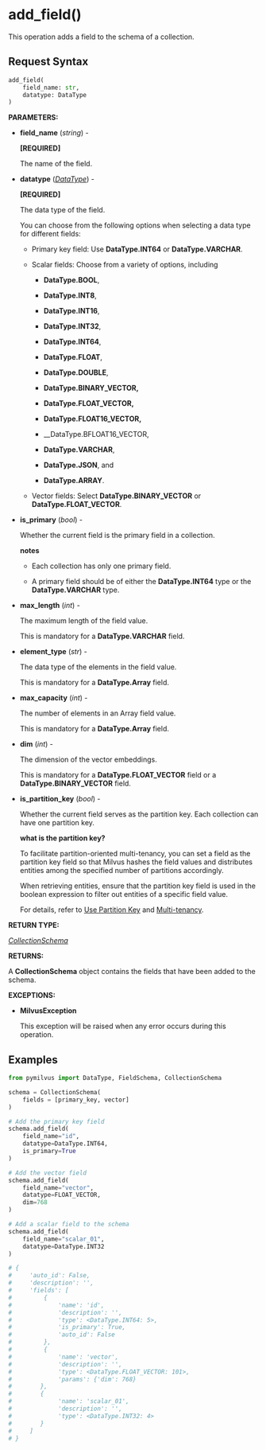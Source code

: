 
# add_field()

This operation adds a field to the schema of a collection.

## Request Syntax

```python
add_field(
    field_name: str,
    datatype: DataType
)
```

__PARAMETERS:__

- __field_name__ (_string_) - 

    __[REQUIRED]__

    The name of the field.

- __datatype__ (_[DataType](../../MilvusClient/Collections/DataType.md)_) - 

    __[REQUIRED]__

    The data type of the field.

    You can choose from the following options when selecting a data type for different fields:

    - Primary key field: Use __DataType.INT64__ or __DataType.VARCHAR__.

    - Scalar fields: Choose from a variety of options, including 

        - __DataType.BOOL__,

        - __DataType.INT8__,

        - __DataType.INT16__,

        - __DataType.INT32__,

        - __DataType.INT64__,

        - __DataType.FLOAT__,

        - __DataType.DOUBLE__,

        - __DataType.BINARY_VECTOR,__

        - __DataType.FLOAT_VECTOR,__

        - __DataType.FLOAT16_VECTOR,__

        - __DataType.BFLOAT16_VECTOR,

        - __DataType.VARCHAR__,

        - __DataType.JSON__, and

        - __DataType.ARRAY__.

    - Vector fields: Select __DataType.BINARY_VECTOR__ or __DataType.FLOAT_VECTOR__.

- __is_primary__ (_bool_) -

    Whether the current field is the primary field in a collection.

    <div class="admonition note">

    <p><b>notes</b></p>

    <ul>
    <li><p>Each collection has only one primary field.</p></li>
    <li><p>A primary field should be of either the <strong>DataType.INT64</strong> type or the <strong>DataType.VARCHAR</strong> type.</p></li>
    </ul>

    </div>

- __max_length__ (_int_) -

    The maximum length of the field value.

    This is mandatory for a __DataType.VARCHAR__ field.

- __element_type__ (_str_) -

    The data type of the elements in the field value.

    This is mandatory for a __DataType.Array__ field.

- __max_capacity__ (_int_) -

    The number of elements in an Array field value.

    This is mandatory for a __DataType.Array__ field.

- __dim__ (_int_) -

    The dimension of the vector embeddings.

    This is mandatory for a __DataType.FLOAT_VECTOR__ field or a __DataType.BINARY_VECTOR__ field.

- __is_partition_key__ (_bool_) -

    Whether the current field serves as the partition key. Each collection can have one partition key.

    <div class="admonition note">

    <p><b>what is the partition key?</b></p>

    <p>To facilitate partition-oriented multi-tenancy, you can set a field as the partition key field so that Milvus hashes the field values and distributes entities among the specified number of partitions accordingly.</p>
    <p>When retrieving entities, ensure that the partition key field is used in the boolean expression to filter out entities of a specific field value.</p>
    <p>For details, refer to <a href="https://milvus.io/docs/use-partition-key">Use Partition Key</a> and <a href="https://milvus.io/docs/multi_tenancy.md">Multi-tenancy</a>.</p>

    </div>

__RETURN TYPE:__

_[CollectionSchema](../CollectionSchema/CollectionSchema.md)_

__RETURNS:__

A __CollectionSchema__ object contains the fields that have been added to the schema.

__EXCEPTIONS:__

- __MilvusException__

    This exception will be raised when any error occurs during this operation.

## Examples

```python
from pymilvus import DataType, FieldSchema, CollectionSchema

schema = CollectionSchema(
    fields = [primary_key, vector]
)

# Add the primary key field
schema.add_field(
    field_name="id",
    datatype=DataType.INT64,
    is_primary=True
)

# Add the vector field
schema.add_field(
    field_name="vector",
    datatype=FLOAT_VECTOR,
    dim=768
)

# Add a scalar field to the schema
schema.add_field(
    field_name="scalar_01",
    datatype=DataType.INT32
)

# {
#     'auto_id': False, 
#     'description': '', 
#     'fields': [
#         {
#             'name': 'id', 
#             'description': '', 
#             'type': <DataType.INT64: 5>, 
#             'is_primary': True, 
#             'auto_id': False
#         }, 
#         {
#             'name': 'vector', 
#             'description': '', 
#             'type': <DataType.FLOAT_VECTOR: 101>, 
#             'params': {'dim': 768}
#        }, 
#        {
#             'name': 'scalar_01', 
#             'description': '', 
#             'type': <DataType.INT32: 4>
#        }
#     ]
# }
```

